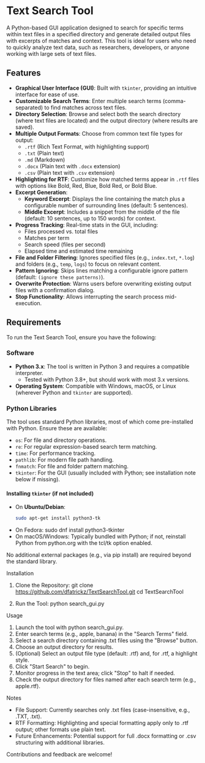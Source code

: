 # Text Search Tool

A Python-based GUI application designed to search for specific terms within text files in a specified directory and generate detailed output files with excerpts of matches and context. This tool is ideal for users who need to quickly analyze text data, such as researchers, developers, or anyone working with large sets of text files.

## Features

- **Graphical User Interface (GUI)**: Built with `tkinter`, providing an intuitive interface for ease of use.
- **Customizable Search Terms**: Enter multiple search terms (comma-separated) to find matches across text files.
- **Directory Selection**: Browse and select both the search directory (where text files are located) and the output directory (where results are saved).
- **Multiple Output Formats**: Choose from common text file types for output:
  - `.rtf` (Rich Text Format, with highlighting support)
  - `.txt` (Plain text)
  - `.md` (Markdown)
  - `.docx` (Plain text with `.docx` extension)
  - `.csv` (Plain text with `.csv` extension)
- **Highlighting for RTF**: Customize how matched terms appear in `.rtf` files with options like Bold, Red, Blue, Bold Red, or Bold Blue.
- **Excerpt Generation**:
  - **Keyword Excerpt**: Displays the line containing the match plus a configurable number of surrounding lines (default: 5 sentences).
  - **Middle Excerpt**: Includes a snippet from the middle of the file (default: 10 sentences, up to 150 words) for context.
- **Progress Tracking**: Real-time stats in the GUI, including:
  - Files processed vs. total files
  - Matches per term
  - Search speed (files per second)
  - Elapsed time and estimated time remaining
- **File and Folder Filtering**: Ignores specified files (e.g., `index.txt`, `*.log`) and folders (e.g., `temp`, `logs`) to focus on relevant content.
- **Pattern Ignoring**: Skips lines matching a configurable ignore pattern (default: `(ignore these patterns)`).
- **Overwrite Protection**: Warns users before overwriting existing output files with a confirmation dialog.
- **Stop Functionality**: Allows interrupting the search process mid-execution.

## Requirements

To run the Text Search Tool, ensure you have the following:

### Software
- **Python 3.x**: The tool is written in Python 3 and requires a compatible interpreter.
  - Tested with Python 3.8+, but should work with most 3.x versions.
- **Operating System**: Compatible with Windows, macOS, or Linux (wherever Python and `tkinter` are supported).

### Python Libraries
The tool uses standard Python libraries, most of which come pre-installed with Python. Ensure these are available:
- `os`: For file and directory operations.
- `re`: For regular expression-based search term matching.
- `time`: For performance tracking.
- `pathlib`: For modern file path handling.
- `fnmatch`: For file and folder pattern matching.
- `tkinter`: For the GUI (usually included with Python; see installation note below if missing).

#### Installing `tkinter` (if not included)
- On **Ubuntu/Debian**:
  ```bash
  sudo apt-get install python3-tk

- On Fedora:
  sudo dnf install python3-tkinter
- On macOS/Windows: Typically bundled with Python; if not, reinstall Python from python.org with the tcl/tk option enabled.

No additional external packages (e.g., via pip install) are required beyond the standard library.

Installation

1. Clone the Repository:
   git clone https://github.com/dfatrickz/TextSearchTool.git
   cd TextSearchTool

2. Run the Tool:
   python search_gui.py

Usage

1. Launch the tool with python search_gui.py.
2. Enter search terms (e.g., apple, banana) in the "Search Terms" field.
3. Select a search directory containing .txt files using the "Browse" button.
4. Choose an output directory for results.
5. (Optional) Select an output file type (default: .rtf) and, for .rtf, a highlight style.
6. Click "Start Search" to begin.
7. Monitor progress in the text area; click "Stop" to halt if needed.
8. Check the output directory for files named after each search term (e.g., apple.rtf).

Notes
- File Support: Currently searches only .txt files (case-insensitive, e.g., .TXT, .txt).
- RTF Formatting: Highlighting and special formatting apply only to .rtf output; other formats use plain text.
- Future Enhancements: Potential support for full .docx formatting or .csv structuring with additional libraries.

Contributions and feedback are welcome!







